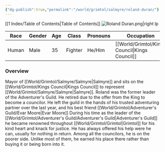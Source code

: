 ```yaml
---
{"dg-publish":true,"permalink":"/world/grimtol/salmyre/roland-duran/"}
---
```


[[1 Index/Table of Contents\|Table of Contents]]
![Roland Duran.png|right lp](/img/user/Z_Attachments/Roland%20Duran.png)

| Race  | Gender | Age | Class   | Pronouns | Occupation        | Alignment   |
| ----- | ------ | --- | ------- | -------- | ----------------- | ----------- |
| Human | Male   | 35  | Fighter | He/Him   | [[World/Grimtol/Kings Council\|Kings Council]] | Lawful Good |
### Overview
Mayor of [[World/Grimtol/Salmyre/Salmyre\|Salmyre]] and sits on the [[World/Grimtol/Kings Council\|Kings Council]] to represent [[World/Grimtol/Salmyre/Salmyre\|Salmyre]].
Roland was the former leader of the Adventurer's Guild. He retired due to the offer from the King to become a councilor. He left the guild in the hands of his trusted adventuring partner over the last year, and his best friend   [[World/Grimtol/Adventurer's Guild/Evar Moore\|Evar Moore]]
During his time as the leader of the [[World/Grimtol/Adventurer's Guild/Adventurer's Guild\|Adventurer's Guild]] he became renowned throughout [[World/Grimtol/Grimtol\|Grimtol]] for his kind heart and knack for justice. He has always offered his help were he can, usually for nothing in return. Among all the councilors, he is on the poorer side. 
Unlike most of them, he earned his place there rather than buying it or being born into it. 


